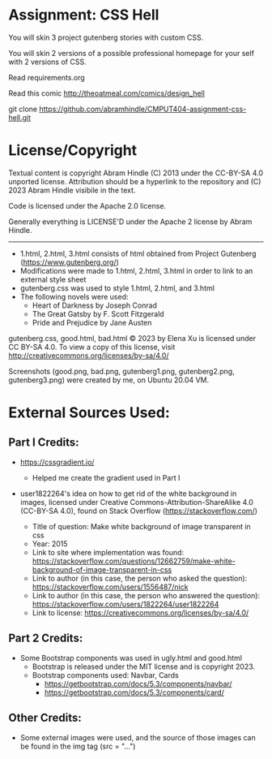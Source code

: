Assignment: CSS Hell
====================

You will skin 3 project gutenberg stories with custom CSS.

You will skin 2 versions of a possible professional homepage for your
self with 2 versions of CSS.

Read requirements.org

Read this comic http://theoatmeal.com/comics/design_hell

git clone https://github.com/abramhindle/CMPUT404-assignment-css-hell.git

License/Copyright
=================

Textual content is copyright Abram Hindle (C) 2013 under the CC-BY-SA
4.0 unported license. Attribution should be a hyperlink to the
repository and (C) 2023 Abram Hindle visibile in the text.

Code is licensed under the Apache 2.0 license.

Generally everything is LICENSE'D under the Apache 2 license by Abram Hindle.

---
* 1.html, 2.html, 3.html consists of html obtained from Project Gutenberg (https://www.gutenberg.org/)
 * Modifications were made to 1.html, 2.html, 3.html in order to link to an external style sheet
* gutenberg.css was used to style 1.html, 2.html, and 3.html
* The following novels were used:
   * Heart of Darkness by Joseph Conrad
   * The Great Gatsby by F. Scott Fitzgerald
   * Pride and Prejudice by Jane Austen

gutenberg.css, good.html, bad.html © 2023 by Elena Xu is licensed under CC BY-SA 4.0. To view a copy of this license, visit http://creativecommons.org/licenses/by-sa/4.0/


Screenshots (good.png, bad.png, gutenberg1.png, gutenberg2.png, gutenberg3.png) were created by me, on Ubuntu 20.04 VM.

External Sources Used:
=================

## Part I Credits:
* https://cssgradient.io/
  * Helped me create the gradient used in Part I
  
* user1822264's idea on how to get rid of the white background in images, licensed under Creative Commons-Attribution-ShareAlike 4.0 (CC-BY-SA 4.0), found on Stack Overflow (https://stackoverflow.com/)
  * Title of question: Make white background of image transparent in css
  * Year: 2015
  * Link to site where implementation was found: https://stackoverflow.com/questions/12662759/make-white-background-of-image-transparent-in-css
  * Link to author (in this case, the person who asked the question): https://stackoverflow.com/users/1556487/nick
  * Link to author (in this case, the person who answered the question): https://stackoverflow.com/users/1822264/user1822264
  * Link to license: https://creativecommons.org/licenses/by-sa/4.0/

## Part 2 Credits:
* Some Bootstrap components was used in ugly.html and good.html
  * Bootstrap is released under the MIT license and is copyright 2023.
  * Bootstrap components used: Navbar, Cards
    * https://getbootstrap.com/docs/5.3/components/navbar/
    * https://getbootstrap.com/docs/5.3/components/card/

## Other Credits:
* Some external images were used, and the source of those images can be found in the img tag (src = "...")

